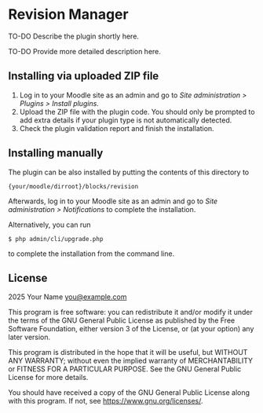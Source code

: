 # Revision Manager #

TO-DO Describe the plugin shortly here.

TO-DO Provide more detailed description here.

## Installing via uploaded ZIP file ##

1. Log in to your Moodle site as an admin and go to _Site administration >
   Plugins > Install plugins_.
2. Upload the ZIP file with the plugin code. You should only be prompted to add
   extra details if your plugin type is not automatically detected.
3. Check the plugin validation report and finish the installation.

## Installing manually ##

The plugin can be also installed by putting the contents of this directory to

    {your/moodle/dirroot}/blocks/revision

Afterwards, log in to your Moodle site as an admin and go to _Site administration >
Notifications_ to complete the installation.

Alternatively, you can run

    $ php admin/cli/upgrade.php

to complete the installation from the command line.

## License ##

2025 Your Name <you@example.com>

This program is free software: you can redistribute it and/or modify it under
the terms of the GNU General Public License as published by the Free Software
Foundation, either version 3 of the License, or (at your option) any later
version.

This program is distributed in the hope that it will be useful, but WITHOUT ANY
WARRANTY; without even the implied warranty of MERCHANTABILITY or FITNESS FOR A
PARTICULAR PURPOSE.  See the GNU General Public License for more details.

You should have received a copy of the GNU General Public License along with
this program.  If not, see <https://www.gnu.org/licenses/>.
